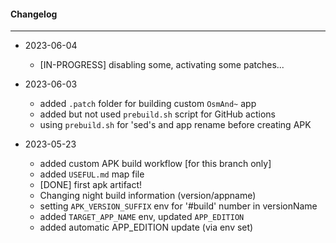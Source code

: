 #### Changelog #
*************************************

- 2023-06-04
    - [IN-PROGRESS] disabling some, activating some patches...

- 2023-06-03
    - added `.patch` folder for building custom `OsmAnd~` app
    - added but not used `prebuild.sh` script for GitHub actions
    - using `prebuild.sh` for 'sed's and app rename before creating APK

- 2023-05-23
    - added custom APK build workflow [for this branch only]
    - added `USEFUL.md` map file
    - [DONE] first apk artifact!
    - Changing night build information (version/appname)
    - setting `APK_VERSION_SUFFIX` env for '#build' number in versionName
    - added `TARGET_APP_NAME` env, updated `APP_EDITION`
    - added automatic APP_EDITION update (via env set)